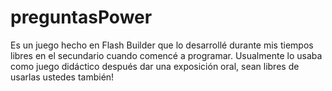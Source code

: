 # preguntasPower
Es un juego hecho en Flash Builder que lo desarrollé durante mis tiempos libres en el secundario cuando comencé a programar. Usualmente lo usaba como juego didáctico después dar una exposición oral, sean libres de usarlas ustedes también!
